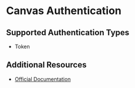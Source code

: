 # Canvas Authentication

## Supported Authentication Types

- Token

## Additional Resources

- [Official Documentation](https://canvas.instructure.com/doc/api/)